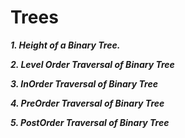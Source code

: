 # Trees

***1. Height of a Binary Tree.***

***2. Level Order Traversal of Binary Tree***

***3. InOrder Traversal of Binary Tree***

***4. PreOrder Traversal of Binary Tree***

***5. PostOrder Traversal of Binary Tree***



